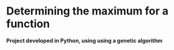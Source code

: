 # Determining the maximum for a function
**Project developed in Python, using using a genetic algorithm**
 
